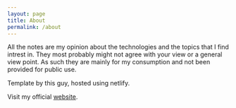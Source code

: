 ```yaml
---
layout: page
title: About
permalink: /about
---
```


All the notes are my opinion about the technologies and the topics that I find intrest in. They most probably might not agree with your view or a general view point. As such they are mainly for my consumption and not been provided for public use.

Template by this guy, hosted using netlify.

Visit my official [website](http://kvaishak.com/).
